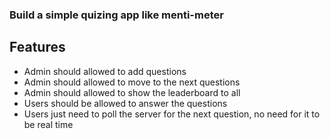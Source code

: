 ### Build a simple quizing app like menti-meter

## Features

- Admin should allowed to add questions
- Admin should allowed to move to the next questions
- Admin should allowed to show the leaderboard to all
- Users should be allowed to answer the questions
- Users just need to poll the server for the next question, no need for it to be real time